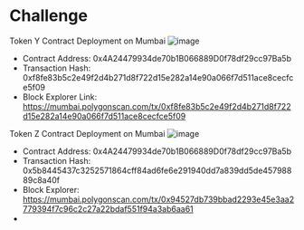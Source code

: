 # Challenge

Token Y Contract Deployment on Mumbai
![image](https://github.com/TechieTeee/Challenge/assets/100870737/a17c4508-f7f5-4205-8985-558982542e2d)
- Contract Address: 0x4A24479934de70b1B066889D0f78df29cc97Ba5b
- Transaction Hash: 0xf8fe83b5c2e49f2d4b271d8f722d15e282a14e90a066f7d511ace8cecfce5f09
- Block Explorer Link: https://mumbai.polygonscan.com/tx/0xf8fe83b5c2e49f2d4b271d8f722d15e282a14e90a066f7d511ace8cecfce5f09

Token Z Contract Deployment on Mumbai
![image](https://github.com/TechieTeee/Challenge/assets/100870737/97df6e0c-d772-4b2d-bcf1-f9124b127ccf)
- Contract Address: 0x4A24479934de70b1B066889D0f78df29cc97Ba5b
- Transaction Hash: 0x5b8445437c3252571864cff84ad6fe6e291940dd7a839dd5de45798889c8a40f
- Block Explorer: https://mumbai.polygonscan.com/tx/0x94527db739bbad2293e45e3aa2779394f7c96c2c27a22bdaf551f94a3ab6aa61
- 
